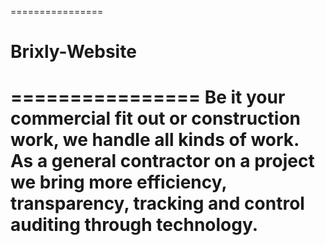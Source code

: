 ================
# Brixly-Website
================
Be it your commercial fit out or construction work, we handle all kinds of work. As a general contractor on a project we bring more efficiency, transparency, tracking and control auditing through technology.
==========================================================================================================================================
